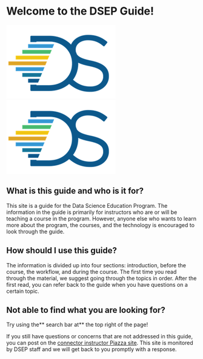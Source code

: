 # Welcome to the DSEP Guide!

![](/assets/hi.png)![](/assets/logo.png)

## What is this guide and who is it for?

This site is a guide for the Data Science Education Program. The information in the guide is primarily for instructors who are or will be teaching a course in the program. However, anyone else who wants to learn more about the program, the courses, and the technology is encouraged to look through the guide.

## How should I use this guide?

The information is divided up into four sections: introduction, before the course, the workflow, and during the course. The first time you read through the material, we suggest going through the topics in order. After the first read, you can refer back to the guide when you have questions on a certain topic.

## Not able to find what you are looking for?

Try using the** search bar at** the top right of the page!

If you still have questions or concerns that are not addressed in this guide, you can post on the [connector instructor Piazza site](https://piazza.com/berkeley/other/cs97). This site is monitored by DSEP staff and we will get back to you promptly with a response.

